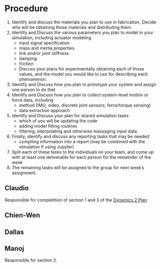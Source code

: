# Procedure
1. Identify and discuss the materials you plan to use in fabrication. Decide who will be obtaining those materials and distributing them.
1. Identify and Discuss the various parameters you plan to model in your simulation, including
actuator modeling
    * input signal specification
    * mass and inertia properties
    * link and/or joint stiffness
    * damping
    * friction
    * Discuss your plans for experimentally obtaining each of those values, and the model you would like to use for describing each phenomenon.
1. Identify and Discuss how you plan to prototype your system and assign one person to do that
1. Identify and Discuss how you plan to collect system-level motion or force data, including
    * method (IMU, video, discrete joint sensors, force/torque sensing)
    * data extraction approach
1. Identify and Discuss your plan for shared simulation tasks
    * which of you will be updating the code
    * adding model fitting routines
    * filtering, interpolating and otherwise massaging input data.
1. Finally, identify and discuss any reporting tasks that may be needed
    * compiling information into a report (may be combined with the simulation if using Jupyter)
1. Split each of these tasks to the individuals on your team, and come up with at least one deliverable for each person for the remainder of the week
1. The remaining tasks will be assigned to the group for next week’s assignment.

## Claudio

Responsible for completition of section 1 and 3 of the [Dynamics 2 Plan](https://egr557.github.io/assignments/dynamics-ii-plan.html)

## Chien-Wen

## Dallas

## Manoj
Responsible for section 2.
